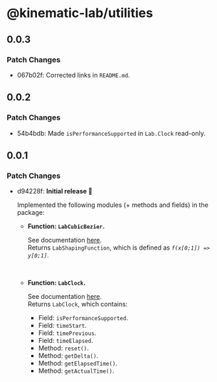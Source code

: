 # @kinematic-lab/utilities

## 0.0.3

### Patch Changes

-   067b02f: Corrected links in `README.md`.

## 0.0.2

### Patch Changes

-   54b4bdb: Made `isPerformanceSupported` in `Lab.Clock` read-only.

## 0.0.1

### Patch Changes

-   d94228f: **Initial release 🎉**

    Implemented the following modules (+ methods and fields) in the package:

    -   **Function: `LabCubicBezier`.**

        See documentation [here](https://github.com/kinematic-lab/core/blob/main/packages/utilities/docs/lab-cubic-bezier.md).<br />
        Returns `LabShapingFunction`, which is defined as _`f(x[0;1]) => y[0;1]`_.

        <br />

    -   **Function: `LabClock`.**

        See documentation [here](https://github.com/kinematic-lab/core/blob/main/packages/utilities/docs/lab-clock.md).<br />
        Returns `LabClock`, which contains:

        -   Field: `isPerformanceSupported`.
        -   Field: `timeStart`.
        -   Field: `timePrevious`.
        -   Field: `timeElapsed`.
        -   Method: `reset()`.
        -   Method: `getDelta()`.
        -   Method: `getElapsedTime()`.
        -   Method: `getActualTime()`.

        <br />
